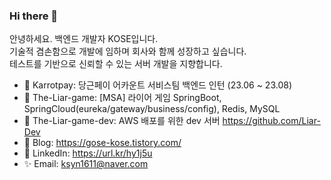 ### Hi there 👋

<!--
**gosekose/gosekose** is a ✨ _special_ ✨ repository because its `README.md` (this file) appears on your GitHub profile.

-->

안녕하세요. 백엔드 개발자 KOSE입니다. </br>
기술적 겸손함으로 개발에 임하며 회사와 함께 성장하고 싶습니다. </br>
테스트를 기반으로 신뢰할 수 있는 서버 개발을 지향합니다. </br>

- 🎁 Karrotpay: 당근페이 어카운트 서비스팀 백엔드 인턴 (23.06 ~ 23.08)
- 🌱 The-Liar-game: [MSA] 라이어 게임 SpringBoot, SpringCloud(eureka/gateway/business/config), Redis, MySQL
- 🔭 The-Liar-game-dev: AWS 배포를 위한 dev 서버 https://github.com/Liar-Dev
- 🙇 Blog: https://gose-kose.tistory.com/
- 🐶 LinkedIn: https://url.kr/hy1j5u
- ✨ Email: ksyn1611@naver.com

